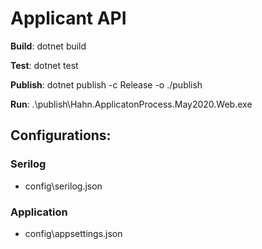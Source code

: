 # Applicant API

**Build**: dotnet build

**Test**: dotnet test

**Publish**: dotnet publish -c Release -o ./publish

**Run**: .\publish\Hahn.ApplicatonProcess.May2020.Web.exe

 ## Configurations:

### Serilog
* config\serilog.json

### Application
* config\appsettings.json